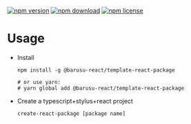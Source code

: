 [![npm version](https://img.shields.io/npm/v/@barusu-react/template-react-package.svg)](https://www.npmjs.com/package/@barusu-react/template-react-package)
[![npm download](https://img.shields.io/npm/dm/@barusu-react/template-react-package.svg)](https://www.npmjs.com/package/@barusu-react/template-react-package)
[![npm license](https://img.shields.io/npm/l/@barusu-react/template-react-package.svg)](https://www.npmjs.com/package/@barusu-react/template-react-package)


# Usage

  * Install
    ```shell
    npm install -g @barusu-react/template-react-package

    # or use yarn:
    # yarn global add @barusu-react/template-react-package
    ```

  * Create a typescript+stylus+react project
    ```shell
    create-react-package [package name]
    ```
